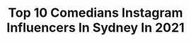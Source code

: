 ---
title: Top 10 Comedians Instagram Influencers In Sydney In 2021
description: >-
  Find top comedians Instagram influencers in Sydney in 2021. Most popular hashtags: #sydney #comedian #lockdown.
platform: Instagram
hits: 4
text_top: See the best Instagram accounts on inBeat.
text_bottom: inBeat has 4 Instagram influencers like this in Sydney, Australia for you to collaborate.
profiles:
  - username: "supanovaexpo"
    fullname: >-
      Supanova Comic Con & Gaming 💥
    bio: >-
      It's comic con, down under! #Supanova Next Stop 🚀 Sydney & Perth #Sydnova #Perthnova
    location: "Australia"
    followers: 44070
    engagement: 214
    commentsToLikes: 0.024894
    id: ck0tyncg1ndnt0i192iloqpnv
    verified: false
    hashtags: "#supanova, #perth, #marvel, #voiceactor"
  - username: "aarizsaiyed"
    fullname: >-
      Aariz
    bio: >-
      Music, Comedy aur Film making pasand hai, so teeno ko mix karta hoon 👇🏻All my short comedy videos are here #gyaandude Lockdown special song KYA KARE👇🏻
    location: "Australia"
    followers: 16190
    engagement: 621
    commentsToLikes: 0.031345
    id: ck5pwjctgn37w0i11mo0ti4t6
    verified: false
    hashtags: "#puranaaariz, #hindi, #funny, #comedyvideos"
  - username: "eddiejowilliams"
    fullname: >-
      Eddie Williams
    bio: >-
      SINGING STRONGMAN 🏆 2 x Australia’s Strongest Man 17,18 🏆 SH STRONGEST MAN ✝️ SAVED @kindafitkindafat_apparel Get 10% off use my code: CHUBZ
    location: "Australia"
    followers: 51738
    engagement: 164
    commentsToLikes: 0.018543
    id: ck135pai02k1s0i197qafhsmy
    verified: false
    hashtags: "#kfkf, #johnnybigg, #kindafitkindafat, #fitnessaddict"
  - username: "theageaustralia"
    fullname: >-
      The Age
    bio: >-
      Giving Melburnians the bigger picture 📸 🇦🇺 🚃 ☀️ ☔️🗞 Tag us: #theage Facebook: @TheAgeAustralia Twitter: @TheAge Subscribe: subscribe.theage.com.au
    location: "Australia"
    followers: 69050
    engagement: 63
    commentsToLikes: 0.044657
    id: ck5c1871jumzh0i11qfa09aet
    verified: true
    hashtags: "#isolation, #podcaster, #throwbackthursday, #pod"
  - username: "georgia_productions"
    fullname: >-
      G E O R G I A
    bio: >-
      21, Aussie 🇦🇺, Self proclaimed “Comedian”
    location: "Australia"
    followers: 297995
    engagement: 1401
    commentsToLikes: 0.006931
    id: ck0vwprw5uzfi0i19s45ave2r
    verified: true
    hashtags: "#shotforpandora, #somethingaboutyou, #ad, #frommetoyou"
  - username: "merrickwatts"
    fullname: >-
      Merrick Watts
    bio: >-
      Comedian Head Clown @grapesofmirth Loves Comedy, Wine and People. WSET 3
    location: "Australia"
    followers: 23470
    engagement: 323
    commentsToLikes: 0.055123
    id: ck0w3q8jsupml0i19dyskis5w
    verified: false
    hashtags: "#thewinewarrior, #sasaustralia, #seemezdie, #commitmenttobraindamage"
  - username: "nikkiosborneofficial"
    fullname: >-
      Nikki Osborne
    bio: >-
      Comedian. Writer. Adequate mother. Host of Just For Laughs-Ch10. Bush Barbie. Bird on the Tele. Scotch enthusiast. Drunk Historian. Jungle evictee.
    location: "Australia"
    followers: 39273
    engagement: 216
    commentsToLikes: 0.055057
    id: ck5cl1n60y2i10i11u15hjj31
    verified: false
    hashtags: "#swoopytime, #magpie, #swoop, #boomerbread"
  - username: "jimeoinmckeown"
    fullname: >-
      Jimeoin Mckeown
    bio: >-
      Irish / Australian comedian on tour near you soon! www.jimeoin.com
    location: "Australia"
    followers: 23401
    engagement: 192
    commentsToLikes: 0.059361
    id: ckaorztvqpid00i78ie95k57y
    verified: false
    hashtags: ""
  - username: "belltowertimes"
    fullname: >-
      The Bell Tower Times
    bio: >-
      Writer. Comedian. Public figure. Entrepreneur. #blessed
    location: "Australia"
    followers: 105530
    engagement: 465
    commentsToLikes: 0.042237
    id: ck8sxcj5vgw740j7849fcbqfv
    verified: false
    hashtags: "#smh"
  - username: "bella_midnightbella"
    fullname: >-
      Bella Mokaraka
    bio: >-
      Hype Girl - Comedian - Commentator - Maori - Boss
    location: "Australia"
    followers: 11325
    engagement: 215
    commentsToLikes: 0.053852
    id: ck6u31k8bv5gy0j71l2qiftw6
    verified: false
    hashtags: "#girlsonlycunts"
---